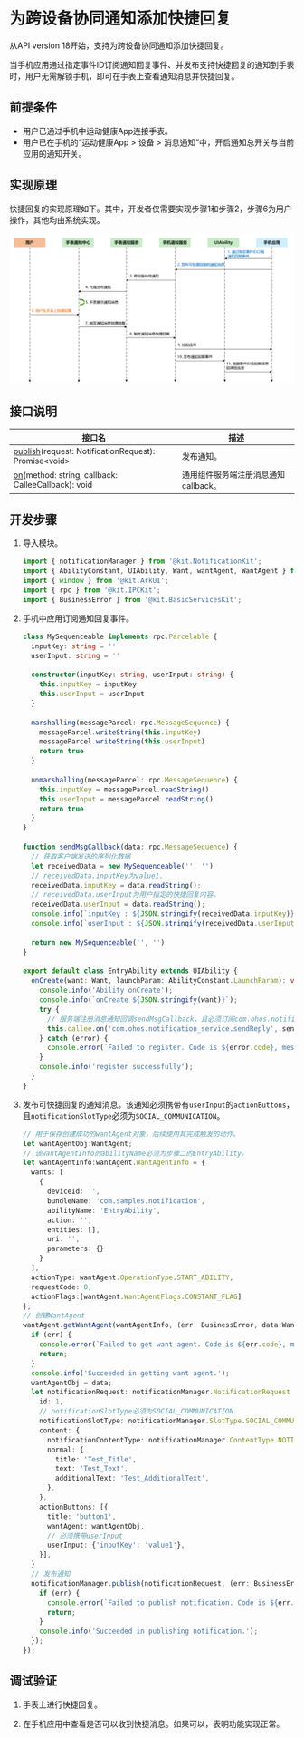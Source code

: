# 为跨设备协同通知添加快捷回复

从API version 18开始，支持为跨设备协同通知添加快捷回复。

当手机应用通过指定事件ID订阅通知回复事件、并发布支持快捷回复的通知到手表时，用户无需解锁手机，即可在手表上查看通知消息并快捷回复。

## 前提条件

 - 用户已通过手机中运动健康App连接手表。
 - 用户已在手机的“运动健康App > 设备 > 消息通知”中，开启通知总开关与当前应用的通知开关。

## 实现原理

快捷回复的实现原理如下。其中，开发者仅需要实现步骤1和步骤2，步骤6为用户操作，其他均由系统实现。

![notification_introduction](figures/notification_quickreply.png)

## 接口说明

| **接口名**  | **描述** |
| -------- | -------- |
| [publish](../reference/apis-notification-kit/js-apis-notificationManager.md#notificationmanagerpublish-1)(request: NotificationRequest): Promise\<void\>       | 发布通知。  |
| [on](../reference/apis-ability-kit/js-apis-app-ability-uiAbility.md#on)(method: string, callback: CalleeCallback): void       | 通用组件服务端注册消息通知callback。  |

## 开发步骤

1. 导入模块。

    ```typescript
    import { notificationManager } from '@kit.NotificationKit';
    import { AbilityConstant, UIAbility, Want, wantAgent, WantAgent } from '@kit.AbilityKit';
    import { window } from '@kit.ArkUI';
    import { rpc } from '@kit.IPCKit';
    import { BusinessError } from '@kit.BasicServicesKit';
    ```

2. 手机中应用订阅通知回复事件。

    ```typescript
    class MySequenceable implements rpc.Parcelable {
      inputKey: string = ''
      userInput: string = ''

      constructor(inputKey: string, userInput: string) {
        this.inputKey = inputKey
        this.userInput = userInput
      }

      marshalling(messageParcel: rpc.MessageSequence) {
        messageParcel.writeString(this.inputKey)
        messageParcel.writeString(this.userInput)
        return true
      }

      unmarshalling(messageParcel: rpc.MessageSequence) {
        this.inputKey = messageParcel.readString()
        this.userInput = messageParcel.readString()
        return true
      }
    }

    function sendMsgCallback(data: rpc.MessageSequence) {
      // 获取客户端发送的序列化数据
      let receivedData = new MySequenceable('', '')
      // receivedData.inputKey为value1.
      receivedData.inputKey = data.readString();
      // receivedData.userInput为用户指定的快捷回复内容。
      receivedData.userInput = data.readString();
      console.info(`inputKey : ${JSON.stringify(receivedData.inputKey)}`);
      console.info(`userInput : ${JSON.stringify(receivedData.userInput)}`);

      return new MySequenceable('', '')
    }

    export default class EntryAbility extends UIAbility {
      onCreate(want: Want, launchParam: AbilityConstant.LaunchParam): void {
        console.info('Ability onCreate');
        console.info(`onCreate ${JSON.stringify(want)}`);
        try {
          // 服务端注册消息通知回调sendMsgCallback，且必须订阅com.ohos.notification_service.sendReply
          this.callee.on('com.ohos.notification_service.sendReply', sendMsgCallback)
        } catch (error) {
          console.error(`Failed to register. Code is ${error.code}, message is ${error.message}`);
        }
        console.info('register successfully');
      }
    }
    ```

3. 发布可快捷回复的通知消息。该通知必须携带有`userInput`的`actionButtons`，且`notificationSlotType`必须为`SOCIAL_COMMUNICATION`。

    ```typescript
    // 用于保存创建成功的wantAgent对象，后续使用其完成触发的动作。
    let wantAgentObj:WantAgent;
    // 该wantAgentInfo的abilityName必须为步骤二的EntryAbility。
    let wantAgentInfo:wantAgent.WantAgentInfo = {
      wants: [
        {
          deviceId: '',
          bundleName: 'com.samples.notification',
          abilityName: 'EntryAbility',
          action: '',
          entities: [],
          uri: '',
          parameters: {}
        }
      ],
      actionType: wantAgent.OperationType.START_ABILITY,
      requestCode: 0,
      actionFlags:[wantAgent.WantAgentFlags.CONSTANT_FLAG]
    };
    // 创建WantAgent
    wantAgent.getWantAgent(wantAgentInfo, (err: BusinessError, data:WantAgent) => {
      if (err) {
        console.error(`Failed to get want agent. Code is ${err.code}, message is ${err.message}`);
        return;
      }
      console.info('Succeeded in getting want agent.');
      wantAgentObj = data;
      let notificationRequest: notificationManager.NotificationRequest = {
        id: 1,
        // notificationSlotType必须为SOCIAL_COMMUNICATION
        notificationSlotType: notificationManager.SlotType.SOCIAL_COMMUNICATION,
        content: {
          notificationContentType: notificationManager.ContentType.NOTIFICATION_CONTENT_BASIC_TEXT,
          normal: {
            title: 'Test_Title',
            text: 'Test_Text',
            additionalText: 'Test_AdditionalText',
          },
        },
        actionButtons: [{
          title: 'button1',
          wantAgent: wantAgentObj,
          // 必须携带userInput
          userInput: {'inputKey': 'value1'},
        }],
      }
      // 发布通知
      notificationManager.publish(notificationRequest, (err: BusinessError) => {
        if (err) {
          console.error(`Failed to publish notification. Code is ${err.code}, message is ${err.message}`);
          return;
        }
        console.info('Succeeded in publishing notification.');
      });
    });
   ```

## 调试验证

1. 手表上进行快捷回复。

2. 在手机应用中查看是否可以收到快捷消息。如果可以，表明功能实现正常。
